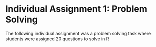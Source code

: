 # Individual Assignment 1: Problem Solving

The following individual assignment was a problem solving task where students were assigned 20 questions to solve in R

